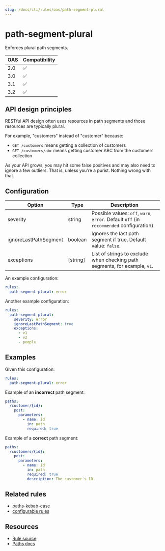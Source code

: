 ```yaml
---
slug: /docs/cli/rules/oas/path-segment-plural
---
```


# path-segment-plural

Enforces plural path segments.

| OAS | Compatibility |
| --- | ------------- |
| 2.0 | ✅            |
| 3.0 | ✅            |
| 3.1 | ✅            |
| 3.2 | ✅            |

## API design principles

RESTful API design often uses resources in path segments and those resources are typically plural.

For example, "customers" instead of "customer" because:

- `GET /customers` means getting a collection of customers
- `GET /customers/abc` means getting customer ABC from the customers collection

As your API grows, you may hit some false positives and may also need to ignore a few outliers.
That is, unless you're a purist.
Nothing wrong with that.

## Configuration

| Option                | Type     | Description                                                                              |
| --------------------- | -------- | ---------------------------------------------------------------------------------------- |
| severity              | string   | Possible values: `off`, `warn`, `error`. Default `off` (in `recommended` configuration). |
| ignoreLastPathSegment | boolean  | Ignores the last path segment if true. Default value: `false`.                           |
| exceptions            | [string] | List of strings to exclude when checking path segments, for example, `v1`.               |

An example configuration:

```yaml
rules:
  path-segment-plural: error
```

Another example configuration:

```yaml
rules:
  path-segment-plural:
    severity: error
    ignoreLastPathSegment: true
    exceptions:
      - v1
      - v2
      - people
```

## Examples

Given this configuration:

```yaml
rules:
  path-segment-plural: error
```

Example of an **incorrect** path segment:

```yaml
paths:
  /customer/{id}:
    post:
      parameters:
        - name: id
          in: path
          required: true
```

Example of a **correct** path segment:

```yaml
paths:
  /customers/{id}:
    post:
      parameters:
        - name: id
          in: path
          required: true
          description: The customer's ID.
```

## Related rules

- [paths-kebab-case](./paths-kebab-case.md)
- [configurable rules](../configurable-rules.md)

## Resources

- [Rule source](https://github.com/Redocly/redocly-cli/blob/main/packages/core/src/rules/common/path-segment-plural.ts)
- [Paths docs](https://redocly.com/docs/openapi-visual-reference/paths/)

